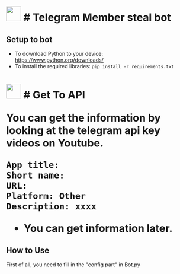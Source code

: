 <h1><img src = "https://cdn.discordapp.com/emojis/882532655709691976.webp?size=96&quality=lossless" high="25px" width="40px"> # Telegram Member steal bot

## Setup to bot
- To download Python to your device: https://www.python.org/downloads/
- To install the required libraries: `pip install -r requirements.txt`

<h1><img src = "https://cdn.discordapp.com/emojis/944376085976580096.webp?size=96&quality=lossless" high="25px" width="40px"> 
# Get To API

  

You can get the information by looking at the telegram api key videos on Youtube.
```
App title: 
Short name: 
URL: 
Platform: Other
Description: xxxx
```
- You can get information later.

## How to Use
First of all, you need to fill in the "config part" in Bot.py

